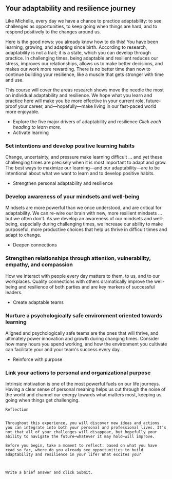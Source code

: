 ## Your adaptability and resilience journey
Like Michelle, every day we have a chance to practice adaptability: to see challenges as opportunities, to keep going when things are hard, and to respond positively to the changes around us.

Here is the good news: you already know how to do this! You have been learning, growing, and adapting since birth. According to research, adaptability is not a trait; it is a state, which you can develop through practice. In challenging times, being adaptable and resilient reduces our stress, improves our relationships, allows us to make better decisions, and makes our work more rewarding. There is no better time than now to continue building your resilience, like a muscle that gets stronger with time and use.

This course will cover the areas research shows move the needle the most on individual adaptability and resilience. We hope what you learn and practice here will make you be more effective in your current role, future-proof your career, and—hopefully—make living in our fast-paced world more enjoyable.

+ Explore the five major drivers of adaptability and resilience
*Click each heading to learn more.*
+ Activate learning

### Set intentions and develop positive learning habits

Change, uncertainty, and pressure make learning difficult … and yet these challenging times are precisely when it is most important to adapt and grow. The best ways to maximize our learning—and our adaptability—are to be intentional about what we want to learn and to develop positive habits.

+ Strengthen personal adaptability and resilience

### Develop awareness of your mindsets and well-being

Mindsets are more powerful than we once understood, and are critical for adaptability. We can re-wire our brain with new, more resilient mindsets ... but we often don't. As we develop an awareness of our mindsets and well-being, especially during challenging times, we increase our ability to make purposeful, more productive choices that help us thrive in difficult times and adapt to change.

+ Deepen connections

### Strengthen relationships through attention, vulnerability, empathy, and compassion

How we interact with people every day matters to them, to us, and to our workplaces. Quality connections with others dramatically improve the well-being and resilience of both parties and are key markers of successful leaders.

+ Create adaptable teams

### Nurture a psychologically safe environment oriented towards learning

Aligned and psychologically safe teams are the ones that will thrive, and ultimately power innovation and growth during changing times. Consider how many hours you spend working, and how the environment you cultivate can facilitate your and your team's success every day.

+ Reinforce with purpose

### Link your actions to personal and organizational purpose

Intrinsic motivation is one of the most powerful fuels on our life journeys. Having a clear sense of personal meaning helps us cut through the noise of the world and channel our energy towards what matters most, keeping us going when things get challenging.

```
Reflection


Throughout this experience, you will discover new ideas and actions you can integrate into both your personal and professional lives. It’s not that all of your challenges will disappear, but hopefully your ability to navigate the future—whatever it may hold—will improve.

Before you begin, take a moment to reflect: based on what you have read so far, where do you already see opportunities to build adaptability and resilience in your life? What excites you?



Write a brief answer and click Submit.

```
